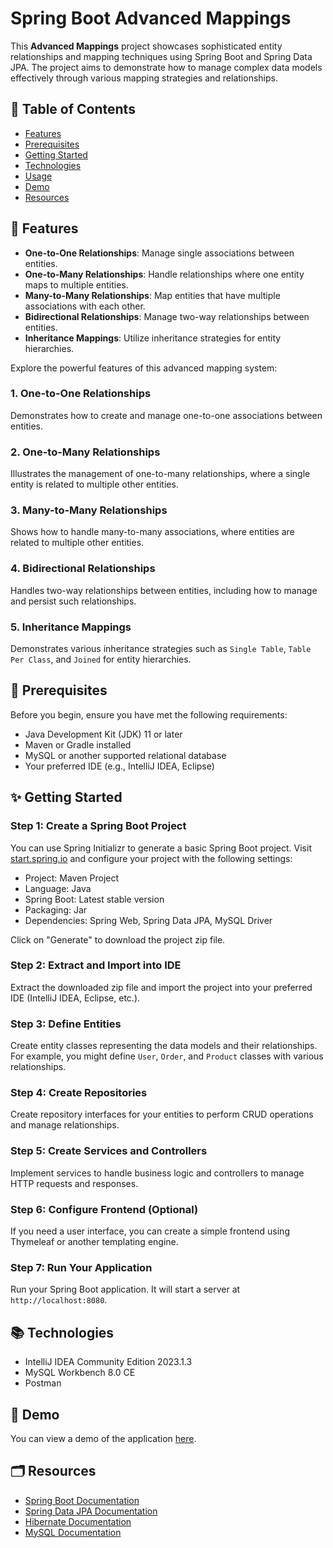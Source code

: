 # Spring Boot Advanced Mappings

This **Advanced Mappings** project showcases sophisticated entity relationships and mapping techniques using Spring Boot and Spring Data JPA. The project aims to demonstrate how to manage complex data models effectively through various mapping strategies and relationships.

## 📝 Table of Contents

- [Features](#features)
- [Prerequisites](#prerequisites)
- [Getting Started](#getting-started)
- [Technologies](#technologies)
- [Usage](#usage)
- [Demo](#demo)
- [Resources](#resources)

## 🚀 Features

- **One-to-One Relationships**: Manage single associations between entities.
- **One-to-Many Relationships**: Handle relationships where one entity maps to multiple entities.
- **Many-to-Many Relationships**: Map entities that have multiple associations with each other.
- **Bidirectional Relationships**: Manage two-way relationships between entities.
- **Inheritance Mappings**: Utilize inheritance strategies for entity hierarchies.

Explore the powerful features of this advanced mapping system:

### 1. **One-to-One Relationships**

Demonstrates how to create and manage one-to-one associations between entities.

### 2. **One-to-Many Relationships**

Illustrates the management of one-to-many relationships, where a single entity is related to multiple other entities.

### 3. **Many-to-Many Relationships**

Shows how to handle many-to-many associations, where entities are related to multiple other entities.

### 4. **Bidirectional Relationships**

Handles two-way relationships between entities, including how to manage and persist such relationships.

### 5. **Inheritance Mappings**

Demonstrates various inheritance strategies such as `Single Table`, `Table Per Class`, and `Joined` for entity hierarchies.

## 📖 Prerequisites

Before you begin, ensure you have met the following requirements:

- Java Development Kit (JDK) 11 or later
- Maven or Gradle installed
- MySQL or another supported relational database
- Your preferred IDE (e.g., IntelliJ IDEA, Eclipse)

## ✨ Getting Started

### Step 1: Create a Spring Boot Project

You can use Spring Initializr to generate a basic Spring Boot project. Visit [start.spring.io](https://start.spring.io/) and configure your project with the following settings:

* Project: Maven Project
* Language: Java
* Spring Boot: Latest stable version
* Packaging: Jar
* Dependencies: Spring Web, Spring Data JPA, MySQL Driver

Click on "Generate" to download the project zip file.

### Step 2: Extract and Import into IDE

Extract the downloaded zip file and import the project into your preferred IDE (IntelliJ IDEA, Eclipse, etc.).

### Step 3: Define Entities

Create entity classes representing the data models and their relationships. For example, you might define `User`, `Order`, and `Product` classes with various relationships.

### Step 4: Create Repositories

Create repository interfaces for your entities to perform CRUD operations and manage relationships.

### Step 5: Create Services and Controllers

Implement services to handle business logic and controllers to manage HTTP requests and responses.

### Step 6: Configure Frontend (Optional)

If you need a user interface, you can create a simple frontend using Thymeleaf or another templating engine.

### Step 7: Run Your Application

Run your Spring Boot application. It will start a server at `http://localhost:8080`.

## 📚 Technologies

* IntelliJ IDEA Community Edition 2023.1.3
* MySQL Workbench 8.0 CE
* Postman

## 🎥 Demo

You can view a demo of the application [here](https://github.com/yourusername/spring-boot-advanced-mappings/assets/demo-link).

## 🗂️ Resources

* [Spring Boot Documentation](https://spring.io/projects/spring-boot)
* [Spring Data JPA Documentation](https://spring.io/projects/spring-data-jpa)
* [Hibernate Documentation](https://hibernate.org/orm/documentation/)
* [MySQL Documentation](https://dev.mysql.com/doc/)

